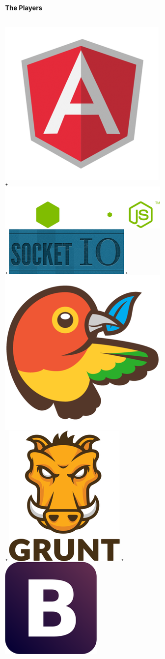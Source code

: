 ## The Players

&nbsp;

<img src="img/angularjs-logo.png" class="icon" />
+
<img src="img/nodejs-logo.svg" class="icon" />
+
<img src="img/socketio-logo.png" class="icon" />
+
<img src="img/bower-logo.png" class="icon" />
+
<img src="img/gruntjs-logo.png" class="icon" />
+
<img src="img/bootstrap-logo.png" class="icon" />
